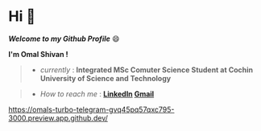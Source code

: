 # Hi  👋
***Welcome to my Github Profile***   :smile:

**I'm  __Omal Shivan__ !**

> - *currently* : **Integrated MSc Comuter Science Student at Cochin University of Science and Technology**

> - *How to reach me* :  **[LinkedIn](https://www.linkedin.com/in/omal-s-a1044a227)  [Gmail](omammu311@gmail.com)**


https://omals-turbo-telegram-gvq45pq57qxc795-3000.preview.app.github.dev/
